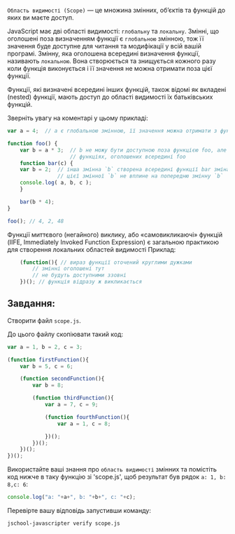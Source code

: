 `Область видимості (Scope)` — це множина змінних, об’єктів та функцій до яких ви маєте доступ.

JavaScript має дві області видимості: `глобальну` та `локальну`. Змінні, що оголошені поза визначенням функції є `глобальною` змінною, тож її значення буде доступне для читання та модифікації у всій вашій програмі. Змінну, яка оголошена всередині визначення функції, називають `локальною`. Вона створюється та знищується кожного разу коли функція виконується і її значення не можна отримати поза цієї функції.

Функції, які визначені всередині інших функцій, також відомі як вкладені (nested) функції, мають доступ до області видимості їх батьківських функцій.

Зверніть увагу на коментарі у цьому прикладі:

```js
var a = 4;	// a є глобальною змінною, її значення можна отримати з функцій нижче

function foo() {
	var b = a * 3;	// b не можу бути доступною поза функцією foo, але доступна у
					// функціях, оголошених всередині foo
	function bar(c) {
	var b = 2;  // інша змінна `b` створена всередині функції bar зміна значення
				// цієї змінної `b` не вплине на попередню змінну `b`
	console.log( a, b, c );
	}

	bar(b * 4);
}

foo(); // 4, 2, 48
```
Функції миттєвого (негайного) виклику, або «самовикликаючі» функцій (IIFE, Immediately Invoked Function Expression) є загальною практикою для створення локальних областей видимості
Приклад:
```js
	(function(){ // вираз функції оточений круглими дужками
		// змінні оголошені тут
		// не будуть доступними ззовні
	})(); // функція відразу ж викликається
```
## Завдання:

Створити файл `scope.js`.

До цього файлу скопіювати такий код:
```js
var a = 1, b = 2, c = 3;

(function firstFunction(){
	var b = 5, c = 6;

	(function secondFunction(){
		var b = 8;

		(function thirdFunction(){
			var a = 7, c = 9;

			(function fourthFunction(){
				var a = 1, c = 8;

			})();
		})();
	})();
})();
```

Використайте ваші знання про `область видимості` змінних та помістіть код нижче в таку функцію зі 'scope.js', щоб результат був рядок `a: 1, b: 8,c: 6`:
```js
console.log("a: "+a+", b: "+b+", c: "+c);
```

Перевірте вашу відповідь запустивши команду:

```bash
jschool-javascripter verify scope.js
```
